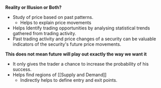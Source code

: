 **Reality or Illusion or Both?**

- Study of price based on past patterns. 
	- Helps to explain price movements
- Helps Identify trading opportunities by analysing statistical trends gathered from trading activity.
-  Past trading activity and price changes of a security can be valuable indicators of the security's future price movements.

**This does not mean future will play out exactly the way we want it** 

- It only gives the trader a chance to increase the probability of his success. 
- Helps find regions of [[Supply and Demand]] 
	- Indirectly helps to define entry and exit points.


